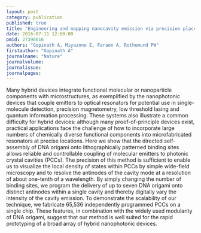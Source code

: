 ```yaml
---
layout: post
category: publication
published: true
title: "Engineering and mapping nanocavity emission via precision placement of DNA origami."
date: 2016-07-11 12:00:00
pmid: 27398616
authors: "Gopinath A, Miyazono E, Faraon A, Rothemund PW"
firstauthor: "Gopinath A"
journalname: "Nature"
journalvolume: 
journalissue: 
journalpages: 
---
```


Many hybrid devices integrate functional molecular or nanoparticle components with microstructures, as exemplified by the nanophotonic devices that couple emitters to optical resonators for potential use in single-molecule detection, precision magnetometry, low threshold lasing and quantum information processing. These systems also illustrate a common difficulty for hybrid devices: although many proof-of-principle devices exist, practical applications face the challenge of how to incorporate large numbers of chemically diverse functional components into microfabricated resonators at precise locations. Here we show that the directed self-assembly of DNA origami onto lithographically patterned binding sites allows reliable and controllable coupling of molecular emitters to photonic crystal cavities (PCCs). The precision of this method is sufficient to enable us to visualize the local density of states within PCCs by simple wide-field microscopy and to resolve the antinodes of the cavity mode at a resolution of about one-tenth of a wavelength. By simply changing the number of binding sites, we program the delivery of up to seven DNA origami onto distinct antinodes within a single cavity and thereby digitally vary the intensity of the cavity emission. To demonstrate the scalability of our technique, we fabricate 65,536 independently programmed PCCs on a single chip. These features, in combination with the widely used modularity of DNA origami, suggest that our method is well suited for the rapid prototyping of a broad array of hybrid nanophotonic devices.

